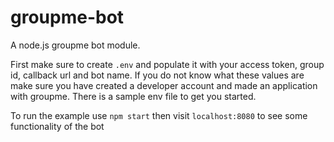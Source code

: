# groupme-bot

A node.js groupme bot module.

First make sure to create `.env` and populate it with your access token, group id, callback url and bot name. If you do not know what these values are make sure
you have created a developer account and made an application with groupme. There is a sample env file to get you started.

To run the example use `npm start` then visit `localhost:8080` to see some functionality of the bot

